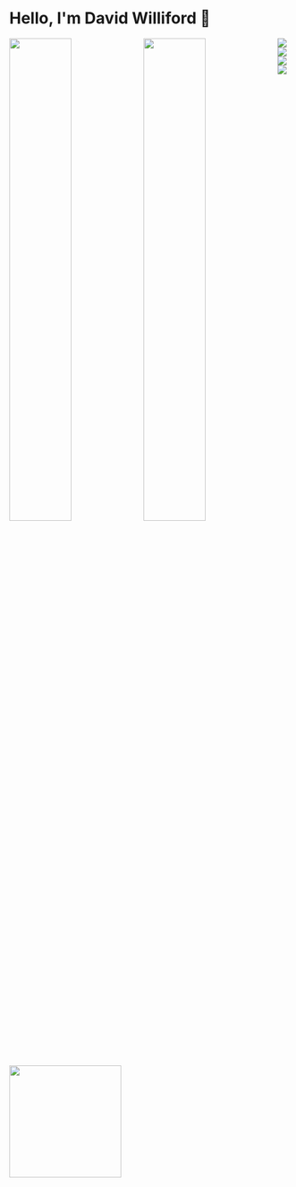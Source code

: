 # Hello, I'm David Williford 👋

<!-- Stats and Most Used Languages -->

<img align="left" width="47%" src="https://github-readme-stats.vercel.app/api?username=davidwilliford99&show_icons=true&theme=highcontrast" />

<img align="left" width="47%" src="https://github-readme-stats.vercel.app/api/top-langs/?username=davidwilliford99&layout=compact" />


<!-- Framework badges -->

<img align="left" src="https://img.shields.io/badge/java-%23ED8B00.svg?style=for-the-badge&logo=java&logoColor=white" />

<img align="left" src="https://img.shields.io/badge/c++-%2300599C.svg?style=for-the-badge&logo=c%2B%2B&logoColor=white" />

<img align="left" src="https://img.shields.io/badge/javascript-%23323330.svg?style=for-the-badge&logo=javascript&logoColor=%23F7DF1E" />

<img align="left" src="https://img.shields.io/badge/mysql-%2300f.svg?style=for-the-badge&logo=mysql&logoColor=white" />

<img align="left" height="200px" src="https://img.shields.io/badge/AWS-%23FF9900.svg?style=for-the-badge&logo=amazon-aws&logoColor=white" />










<!-- GitHub readme stats comes with several built-in themes (e.g. dark, radical, merko, gruvbox, tokyonight, onedark, cobalt, synthwave, highcontrast, dracula). -->
